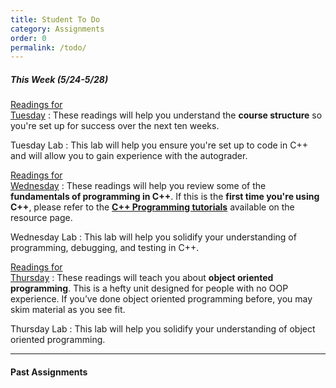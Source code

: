 ```yaml
---
title: Student To Do
category: Assignments
order: 0
permalink: /todo/
---
```


##### This Week (5/24-5/28)
[Readings for<br>Tuesday](/sm21/wk1#tues)
: These readings will help you understand the **course structure** so you're set up for success over the next ten weeks.

Tuesday Lab
: This lab will help you ensure you're set up to code in C++ and will allow you to gain experience with the autograder.

[Readings for<br>Wednesday](/sm21/wk1#weds)
: These readings will help you review some of the **fundamentals of programming in C++**. If this is the **first time you're using C++**, please refer to the **[C++ Programming tutorials](/sm21/resources#cpp)** available on the resource page.


Wednesday Lab
: This lab will help you solidify your understanding of programming, debugging, and testing in C++.

[Readings for<br>Thursday](/sm21/wk1#thurs)
: These readings will teach you about **object oriented programming**. This is a hefty unit designed for people with no OOP experience. If you’ve done object oriented programming before, you may skim material as you see fit.

Thursday Lab
: This lab will help you solidify your understanding of object oriented programming.

---

#### Past Assignments